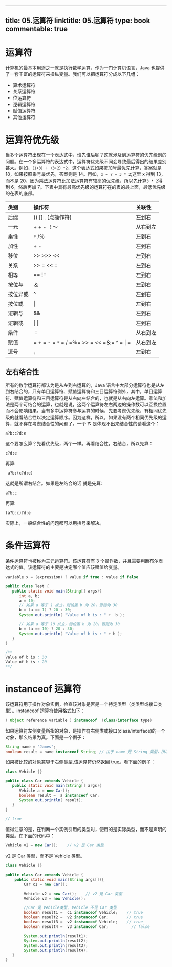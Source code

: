 
---
title: 05.运算符
linktitle: 05.运算符
type: book
commentable: true
---

# 运算符

计算机的最基本用途之一就是执行数学运算，作为一门计算机语言，Java 也提供了一套丰富的运算符来操纵变量。我们可以把运算符分成以下几组：

- 算术运算符
- 关系运算符
- 位运算符
- 逻辑运算符
- 赋值运算符
- 其他运算符

# 运算符优先级

当多个运算符出现在一个表达式中，谁先谁后呢？这就涉及到运算符的优先级别的问题。在一个多运算符的表达式中，运算符优先级不同会导致最后得出的结果差别甚大。例如，`（1+3）＋（3+2）*2`，这个表达式如果按加号最优先计算，答案就是 18，如果按照乘号最优先，答案则是 14。再如，`x = 7 + 3 * 2`;这里 x 得到 13，而不是 20，因为乘法运算符比加法运算符有较高的优先级，所以先计算`3 * 2`得到 6，然后再加 7。下表中具有最高优先级的运算符在的表的最上面，最低优先级的在表的底部。

| 类别     | 操作符                                       | 关联性   |
| :------- | :------------------------------------------- | :------- |
| 后缀     | () [] . (点操作符)                           | 左到右   |
| 一元     | + + - ！〜                                   | 从右到左 |
| 乘性     | `*` /％                                      | 左到右   |
| 加性     | + -                                          | 左到右   |
| 移位     | >> >>> <<                                    | 左到右   |
| 关系     | >> = << =                                    | 左到右   |
| 相等     | == !=                                        | 左到右   |
| 按位与   | ＆                                           | 左到右   |
| 按位异或 | ^                                            | 左到右   |
| 按位或   | \|                                           | 左到右   |
| 逻辑与   | &&                                           | 左到右   |
| 逻辑或   | \| \|                                        | 左到右   |
| 条件     | ：                                           | 从右到左 |
| 赋值     | = + = - = `*` = / =％= >> = << =＆= ^ = \| = | 从右到左 |
| 逗号     | ，                                           | 左到右   |

## 左右结合性

所有的数学运算符都认为是从左到右运算的，Java 语言中大部分运算符也是从左到右结合的，只有单目运算符、赋值运算符和三目运算符例外，其中，单目运算符、赋值运算符和三目运算符是从右向左结合的，也就是从右向左运算。乘法和加法是两个可结合的运算，也就是说，这两个运算符左右两边的操作数可以互换位置而不会影响结果。当有多中运算符参与运算的时候，先要考虑优先级，有相同优先级的就看结合性以决定运算顺序。因为这样，所以，如果没有两个相同优先级的运算，就不存在考虑结合性的问题了。一个 **?:** 是体现不出来结合性的请看这个：

```
a?b:c?d:e
```

这个要怎么算？先看优先级，两个一样。再看结合性，右结合，所以先算：

```
c?d:e
```

再算:

```
 a?b:(c?d:e)
```

这就是所谓右结合。如果是左结合的话 就是先算:

```
a?b:c
```

再算:

```
(a?b:c)?d:e
```

实际上，一般结合性的问题都可以用括号来解决。

# 条件运算符

条件运算符也被称为三元运算符。该运算符有 3 个操作数，并且需要判断布尔表达式的值。该运算符的主要是决定哪个值应该赋值给变量。

```java
variable x = (expression) ? value if true : value if false
```

```java
public class Test {
   public static void main(String[] args){
      int a, b;
      a = 10;
      // 如果 a 等于 1 成立，则设置 b 为 20，否则为 30
      b = (a == 1) ? 20 : 30;
      System.out.println( "Value of b is : " +  b );

      // 如果 a 等于 10 成立，则设置 b 为 20，否则为 30
      b = (a == 10) ? 20 : 30;
      System.out.println( "Value of b is : " + b );
   }
}

/**
Value of b is : 30
Value of b is : 20
**/
```

# instanceof 运算符

该运算符用于操作对象实例，检查该对象是否是一个特定类型（类类型或接口类型）。instanceof 运算符使用格式如下：

```java
( Object reference variable ) instanceof  (class/interface type)
```

如果运算符左侧变量所指的对象，是操作符右侧类或接口(class/interface)的一个对象，那么结果为真。下面是一个例子：

```java
String name = "James";
boolean result = name instanceof String; // 由于 name 是 String 类型，所以返回真
```

如果被比较的对象兼容于右侧类型,该运算符仍然返回 true。看下面的例子：

```java
class Vehicle {}

public class Car extends Vehicle {
   public static void main(String[] args){
      Vehicle a = new Car();
      boolean result =  a instanceof Car;
      System.out.println( result);
   }
}

// true
```

值得注意的是，在判断一个实例引用的类型时，使用的是实际类型，而不是声明的类型。在下面的代码中：

```java
Vehicle v2 = new Car();    // v2 是 Car 类型
```

v2 是 Car 类型，而不是 Vehicle 类型。

```java
class Vehicle {}

public class Car extends Vehicle {
    public static void main(String args[]){
        Car c1 = new Car();

        Vehicle v2 = new Car();    // v2 是 Car 类型
        Vehicle v3 = new Vehicle();

        //Car 是 Vehicle类型, Vehicle 不是 Car 类型
        boolean result1 =  c1 instanceof Vehicle;    // true
        boolean result2 =  v2 instanceof Car;        // true
        boolean result3 =  v2 instanceof Vehicle;    // true
        boolean result4 =  v3 instanceof Car;          // false

        System.out.println(result1);
        System.out.println(result2);
        System.out.println(result3);
        System.out.println(result4);
   }
}
```

    